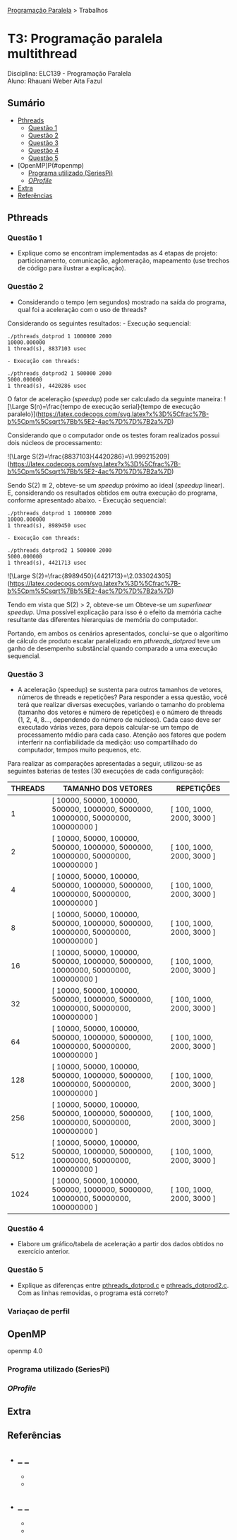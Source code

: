 [Programação Paralela](https://github.com/AndreaInfUFSM/elc139-2018a) > Trabalhos

# T3: Programação paralela multithread

Disciplina: ELC139 - Programação Paralela <br/>
Aluno: Rhauani Weber Aita Fazul

## Sumário

- [Pthreads](#pthreads)
	- [Questão 1](#questao-1)
	- [Questão 2](#questao-2)
	- [Questão 3](#questao-3)
	- [Questão 4](#questao-4)
	- [Questão 5](#questao-5)
- [OpenMP]P(#openmp)
	- [Programa utilizado (SeriesPi)](#seriespi)
	- [_OProfile_](#oprofile)
- [Extra](#extra)
- [Referências](#referencias)

<!-- Pthreads -->
## Pthreads

### Questão 1
- Explique como se encontram implementadas as 4 etapas de projeto: particionamento, comunicação, aglomeração, mapeamento (use trechos de código para ilustrar a explicação).

### Questão 2
- Considerando o tempo (em segundos) mostrado na saída do programa, qual foi a aceleração com o uso de threads?

Considerando os seguintes resultados:
	- Execução sequencial:
```
./pthreads_dotprod 1 1000000 2000
10000.000000
1 thread(s), 8837103 usec
```
	- Execução com threads:
```
./pthreads_dotprod2 1 500000 2000
5000.000000
1 thread(s), 4420286 usec
```
O fator de aceleração (_speedup_) pode ser calculado da seguinte maneira:
![\Large S(n)=\frac{tempo de execução serial}{tempo de execução paralelo}\](https://latex.codecogs.com/svg.latex?x%3D%5Cfrac%7B-b%5Cpm%5Csqrt%7Bb%5E2-4ac%7D%7D%7B2a%7D)

Considerando que o computador onde os testes foram realizados possui dois núcleos de processamento:

![\Large S(2)=\frac{8837103}{4420286}=\1.999215209\](https://latex.codecogs.com/svg.latex?x%3D%5Cfrac%7B-b%5Cpm%5Csqrt%7Bb%5E2-4ac%7D%7D%7B2a%7D)

Sendo S(2) &cong; 2, obteve-se um _speedup_ próximo ao ideal (_speedup_ linear). E, considerando os resultados obtidos em outra execução do programa, conforme apresentado abaixo.
	- Execução sequencial:
```
./pthreads_dotprod 1 1000000 2000
10000.000000
1 thread(s), 8989450 usec

```
	- Execução com threads:
```
./pthreads_dotprod2 1 500000 2000
5000.000000
1 thread(s), 4421713 usec
```

![\Large S(2)=\frac{8989450}{4421713}=\2.033024305\](https://latex.codecogs.com/svg.latex?x%3D%5Cfrac%7B-b%5Cpm%5Csqrt%7Bb%5E2-4ac%7D%7D%7B2a%7D)

Tendo em vista que S(2) > 2, obteve-se um Obteve-se um _superlinear speedup_. Uma possível explicação para isso é o efeito da memória cache resultante das diferentes hierarquias de memória do computador.

Portando, em ambos os cenários apresentados, conclui-se que o algorítimo de cálculo de produto escalar paralelizado em _pthreads\_dotprod_ teve um ganho de desempenho substâncial quando comparado a uma execução sequencial.

### Questão 3
- A aceleração (speedup) se sustenta para outros tamanhos de vetores, números de threads e repetições? Para responder a essa questão, você terá que realizar diversas execuções, variando o tamanho do problema (tamanho dos vetores e número de repetições) e o número de threads (1, 2, 4, 8..., dependendo do número de núcleos). Cada caso deve ser executado várias vezes, para depois calcular-se um tempo de processamento médio para cada caso. Atenção aos fatores que podem interferir na confiabilidade da medição: uso compartilhado do computador, tempos muito pequenos, etc.

Para realizar as comparações apresentadas a seguir, utilizou-se as seguintes baterias de testes (30 execuções de cada configuração):

|   THREADS   |					TAMANHO DOS VETORES  				    |	     REPETIÇÕES 	  |
| ----------- | ----------------------------------------------------------------------------------  | --------------------------- |
|     1	      |	\[ 10000, 50000, 100000, 500000, 1000000, 5000000, 10000000, 50000000, 100000000 \] | \[ 100, 1000, 2000, 3000 \] |
|     2	      |	\[ 10000, 50000, 100000, 500000, 1000000, 5000000, 10000000, 50000000, 100000000 \] | \[ 100, 1000, 2000, 3000 \] |
|     4       |	\[ 10000, 50000, 100000, 500000, 1000000, 5000000, 10000000, 50000000, 100000000 \] | \[ 100, 1000, 2000, 3000 \] |
|     8       |	\[ 10000, 50000, 100000, 500000, 1000000, 5000000, 10000000, 50000000, 100000000 \] | \[ 100, 1000, 2000, 3000 \] |
|     16      |	\[ 10000, 50000, 100000, 500000, 1000000, 5000000, 10000000, 50000000, 100000000 \] | \[ 100, 1000, 2000, 3000 \] |
|     32      |	\[ 10000, 50000, 100000, 500000, 1000000, 5000000, 10000000, 50000000, 100000000 \] | \[ 100, 1000, 2000, 3000 \] |
|     64      |	\[ 10000, 50000, 100000, 500000, 1000000, 5000000, 10000000, 50000000, 100000000 \] | \[ 100, 1000, 2000, 3000 \] |
|     128     |	\[ 10000, 50000, 100000, 500000, 1000000, 5000000, 10000000, 50000000, 100000000 \] | \[ 100, 1000, 2000, 3000 \] |
|     256     |	\[ 10000, 50000, 100000, 500000, 1000000, 5000000, 10000000, 50000000, 100000000 \] | \[ 100, 1000, 2000, 3000 \] |
|     512     |	\[ 10000, 50000, 100000, 500000, 1000000, 5000000, 10000000, 50000000, 100000000 \] | \[ 100, 1000, 2000, 3000 \] |
|     1024    |	\[ 10000, 50000, 100000, 500000, 1000000, 5000000, 10000000, 50000000, 100000000 \] | \[ 100, 1000, 2000, 3000 \] |

### Questão 4
- Elabore um gráfico/tabela de aceleração a partir dos dados obtidos no exercício anterior.

### Questão 5
- Explique as diferenças entre [pthreads_dotprod.c](pthreads_dotprod/pthreads_dotprod.c) e [pthreads_dotprod2.c](pthreads_dotprod/pthreads_dotprod2.c). Com as linhas removidas, o programa está correto? 


<a name="variacao"></a>
### Variaçao de perfil 
	
<a name="paralelizacao"></a>	

<!-- OpenMP -->
## OpenMP
openmp 4.0

<a name="seriespi"></a>
### Programa utilizado (SeriesPi)

### _OProfile_


## Extra

<!-- REFERÊNCIAS -->
<a name="referencias"></a>
## Referências 
- **_ _**
	-
	-
	-
- **_ _**
	-
	-
	-
